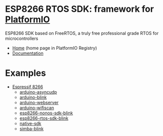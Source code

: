 
# ESP8266 RTOS SDK: framework for [PlatformIO](https://platformio.org)

ESP8266 SDK based on FreeRTOS, a truly free professional grade RTOS for microcontrollers

* [Home](https://platformio.org/frameworks/esp8266-rtos-sdk) (home page in PlatformIO Registry)
* [Documentation](http://docs.platformio.org/page/frameworks/esp8266-rtos-sdk.html)

# Examples

- [Espressif 8266](https://github.com/platformio/platform-espressif8266)
  * [arduino-asyncudp](https://github.com/platformio/platform-espressif8266/tree/develop/examples/arduino-asyncudp)
  * [arduino-blink](https://github.com/platformio/platform-espressif8266/tree/develop/examples/arduino-blink)
  * [arduino-webserver](https://github.com/platformio/platform-espressif8266/tree/develop/examples/arduino-webserver)
  * [arduino-wifiscan](https://github.com/platformio/platform-espressif8266/tree/develop/examples/arduino-wifiscan)
  * [esp8266-nonos-sdk-blink](https://github.com/platformio/platform-espressif8266/tree/develop/examples/esp8266-nonos-sdk-blink)
  * [esp8266-rtos-sdk-blink](https://github.com/platformio/platform-espressif8266/tree/develop/examples/esp8266-rtos-sdk-blink)
  * [native-sdk](https://github.com/platformio/platform-espressif8266/tree/develop/examples/native-sdk)
  * [simba-blink](https://github.com/platformio/platform-espressif8266/tree/develop/examples/simba-blink)

